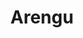 ---
git: https://github.com/arengu
linkedin: https://linkedin.com/company/arengu
logohandle: arengu
sort: arengu
title: Arengu
twitter: https://x.com/arengu
website: https://www.arengu.com/
---